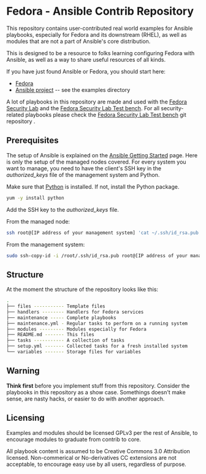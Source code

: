 # Fedora - Ansible Contrib Repository

This repository contains user-contributed real world examples for Ansible
playbooks, especially for Fedora and its downstream (RHEL), as well as modules
that are not a part of Ansible's core distribution.

This is designed to be a resource to folks learning configuring Fedora
with Ansible, as well as a way to share useful resources of all kinds.

If you have just found Ansible or Fedora, you should start here:

 * [Fedora](http://www.fedoraproject.org)
 * [Ansible project](https://github.com/ansible/ansible) -- see the examples directory

A lot of playbooks in this repository are made and used with the 
[Fedora Security Lab](https://fedorahosted.org/security-spin/) and the 
[Fedora Security Lab Test bench](https://fedorahosted.org/security-spin/wiki/Test%20bench). 
For all security-related playbooks please check the 
[Fedora Security Lab Test bench](https://github.com/fabaff/fsl-test-bench) git
repository .

## Prerequisites

The setup of Ansible is explained on the 
[Ansible Getting Started](http://ansible.cc/docs/gettingstarted.html) page. 
Here is only the setup of the managed nodes covered. For every system you want
to manage, you need to have the client's SSH key in the *authorized_keys* file
of the management system and Python.

Make sure that [Python](http://www.python.org/) is installed. If not, install
the Python package.

```bash
yum -y install python
```
Add the SSH key to the *authorized_keys* file.

From the managed node:
```bash
ssh root@[IP address of your management system] 'cat ~/.ssh/id_rsa.pub' | cat - >> ~/.ssh/authorized_keys
```
From the management system:
```bash
sudo ssh-copy-id -i /root/.ssh/id_rsa.pub root@[IP address of your managed node]
```

## Structure

At the moment the structure of the repository looks like this:

```bash
.
├── files ----------- Template files
├── handlers -------- Handlers for Fedora services
├── maintenance ----- Complete playbooks
├── maintenance.yml - Regular tasks to perform on a running system
├── modules --------- Modules especially for Fedora
├── README.md ------- This files
├── tasks ----------- A collection of tasks
├── setup.yml ------- Collected tasks for a fresh installed system
└── variables ------- Storage files for variables
```

## Warning
**Think first** before you implement stuff from this repository. Consider the 
playbooks in this repository as a show case. Somethings doesn't make sense, are
nasty hacks, or easier to do with another approach.

## Licensing
Examples and modules should be licensed GPLv3 per the rest of Ansible, to
encourage modules to graduate from contrib to core.

All playbook content is assumed to be Creative Commons 3.0 Attribution licensed. 
Non-commerical or No-derivatives CC extensions are not acceptable, to encourage
easy use by all users, regardless of purpose.
